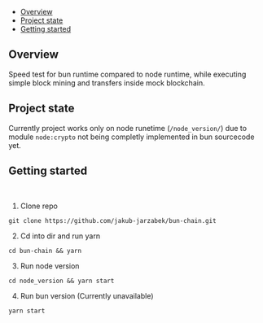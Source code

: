 - [Overview](#overview)
- [Project state](#project-state)
- [Getting started](#getting-started)

## Overview

Speed test for bun runtime compared to node runtime, while executing simple block mining and transfers inside mock blockchain.

## Project state

Currently project works only on node runetime (`/node_version/`) due to module `node:crypto` not being completly implemented in bun sourcecode yet.

## Getting started

<br>

1. Clone repo

```
git clone https://github.com/jakub-jarzabek/bun-chain.git
```

2. Cd into dir and run yarn

```
cd bun-chain && yarn
```

3. Run node version

```
cd node_version && yarn start
```

4. Run bun version (Currently unavailable)

```
yarn start
```

